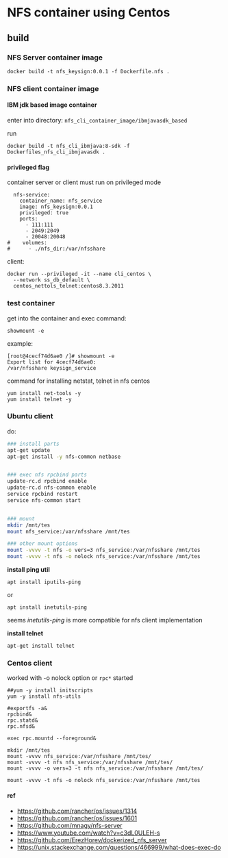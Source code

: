 # NFS container using Centos

## build

### NFS Server container image

`docker build -t nfs_keysign:0.0.1 -f Dockerfile.nfs .`

### NFS client container image

#### IBM jdk based image container

enter into directory: `nfs_cli_container_image/ibmjavasdk_based`

run 

`docker build -t nfs_cli_ibmjava:8-sdk -f Dockerfiles_nfs_cli_ibmjavasdk .`


#### privileged flag

container server or client must run on privileged mode

```
  nfs-service:
    container_name: nfs_service
    image: nfs_keysign:0.0.1
    privileged: true
    ports:
      - 111:111
      - 2049:2049
	  - 20048:20048
#    volumes:
#      - ./nfs_dir:/var/nfsshare
```
client:
```
docker run --privileged -it --name cli_centos \
  --network ss_db_default \
  centos_nettols_telnet:centos8.3.2011
```

### test container

get into the container and exec command:

`showmount -e`

example:

```
[root@4cecf74d6ae0 /]# showmount -e
Export list for 4cecf74d6ae0:
/var/nfsshare keysign_service

```

command for installing netstat, telnet in nfs centos

```
yum install net-tools -y
yum install telnet -y
```

### Ubuntu client 


do:  

```bash
### install parts
apt-get update
apt-get install -y nfs-common netbase


### exec nfs rpcbind parts
update-rc.d rpcbind enable
update-rc.d nfs-common enable
service rpcbind restart
service nfs-common start


### mount 
mkdir /mnt/tes
mount nfs_service:/var/nfsshare /mnt/tes

### other mount options
mount -vvvv -t nfs -o vers=3 nfs_service:/var/nfsshare /mnt/tes
mount -vvvv -t nfs -o nolock nfs_service:/var/nfsshare /mnt/tes
```

**install ping util**

`apt install iputils-ping`

or 

`apt install inetutils-ping`

seems *inetutils-ping* is more compatible for nfs client implementation 

**install telnet**

`apt-get install telnet`

### Centos client 

worked with -o nolock option or `rpc*` started 

```
##yum -y install initscripts
yum -y install nfs-utils

#exportfs -a&
rpcbind&
rpc.statd&
rpc.nfsd&

exec rpc.mountd --foreground&

mkdir /mnt/tes
mount -vvvv nfs_service:/var/nfsshare /mnt/tes/
mount -vvvv -t nfs nfs_service:/var/nfsshare /mnt/tes/
mount -vvvv -o vers=3 -t nfs nfs_service:/var/nfsshare /mnt/tes/

mount -vvvv -t nfs -o nolock nfs_service:/var/nfsshare /mnt/tes
```


#### ref

 - https://github.com/rancher/os/issues/1314
 - https://github.com/rancher/os/issues/1601
 - https://github.com/mnagy/nfs-server
 - https://www.youtube.com/watch?v=c3dL0ULEH-s
 - https://github.com/ErezHorev/dockerized_nfs_server
 - https://unix.stackexchange.com/questions/466999/what-does-exec-do
 